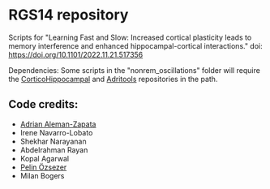 # RGS14 repository
Scripts for "Learning Fast and Slow: Increased cortical plasticity leads to memory interference and enhanced hippocampal-cortical interactions." 
doi: https://doi.org/10.1101/2022.11.21.517356 

Dependencies: Some scripts in the "nonrem_oscillations" folder will require the [CorticoHippocampal](https://github.com/Aleman-Z/CorticoHippocampal/) and [Adritools](https://github.com/Aleman-Z/ADRITOOLS) repositories in the path.   

  
  ## Code credits:
  - [Adrian Aleman-Zapata](https://github.com/Aleman-Z/)
  - Irene Navarro-Lobato
  - Shekhar Narayanan  
  - Abdelrahman Rayan
  - Kopal Agarwal
  - [Pelin Özsezer](https://github.com/pelinozsezer)
  - Milan Bogers 


